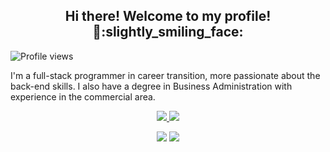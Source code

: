 <h2 align='center'>
Hi there! Welcome to my profile! 👋:slightly_smiling_face:
</h2>

<!-- Profile Views Counter -->
![Profile views](https://gpvc.arturio.dev/prgalhardo?v=3)

<p>I'm a full-stack programmer in career transition, more passionate about the back-end skills. I also have a degree in Business Administration with experience in the commercial area.</p>

<p align="center">
 <a href="https://www.linkedin.com/in/prgalhardo/" >
  <img src="https://img.shields.io/badge/LinkedIn-0077B5?style=for-the-badge&logo=linkedin&logoColor=white" />
 </a>
<a href="mailto:priscilacds_100@yahoo.com.br">
<img src="https://img.shields.io/badge/Yahoo-993399?style=for-the-badge&logo=yahoo&logoColor=white" />
</a>
</p>
<p align='center'>
<img src="https://github-readme-stats.vercel.app/api?username=prgalhardo&show_icons=true&theme=default" />
<img src='https://github-readme-stats.vercel.app/api/top-langs/?username=prgalhardo&layout=compact'>
</p>
